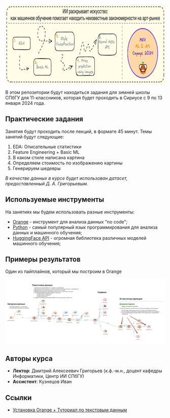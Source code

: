 <p align="center">
    <img height="250px" alt="Sirius 2024 ML & Art" src="./pics/course_roadmap_and_logo.png">
</p>
В этом репозитории будут находиться задания для зимней школы СПбГУ для 11-классников, которая будет проходить в Сириусе с 9 по 13 января 2024 года.

## Практические задания

Занятия будут проходить после лекций, в формате 45 минут. Темы занятий будут следующие:
1. EDA: Описательные статистики
2. Feature Engineering + Basic ML
3. В каком стиле написана картина
4. Определяем стоимость по изображению картины
5. Генерируем шедевры

_В качестве данных в курсе будет использован датасет, предоставленный Д. А. Григорьевым._

## Используемые инструменты
На занятиях мы будем использовать разные инструменты:
* [Orange](https://orangedatamining.com/) - инструмент для анализа данных "no code";
* [Python](...) - самый популярный язык программирования для анализа данных и машинного обучения;
* [HuggingFace API](https://huggingface.co/docs/api-inference/quicktour) -  огромная библиотека различных моделей машинного обучения;

## Примеры результатов
Один из пайплайнов, который мы построим в Orange

<p align="center">
    <img width="900" alt="Один из пайплайнов, который мы построим в Orange" src="./pics/day1_orange_pipeline.png">
</p>

## Авторы курса
* **Лектор**: Дмитрий Алексеевич Григорьев (к.ф.-м.н., доцент кафедры Информатики, Центр ИИ СПбГУ)
* **Ассистент**: Кузнецов Иван

## Ссылки
* [Установка Orange + Туториал по текстовым данным](https://hcommons.org/app/uploads/sites/1001924/2020/07/intro-to-orange-tutorial-part-1.pdf)
